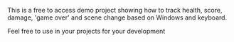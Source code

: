 This is a free to access demo project showing how to track health, score, damage, 'game over' and scene change based on Windows and keyboard.

Feel free to use in your projects for your development


